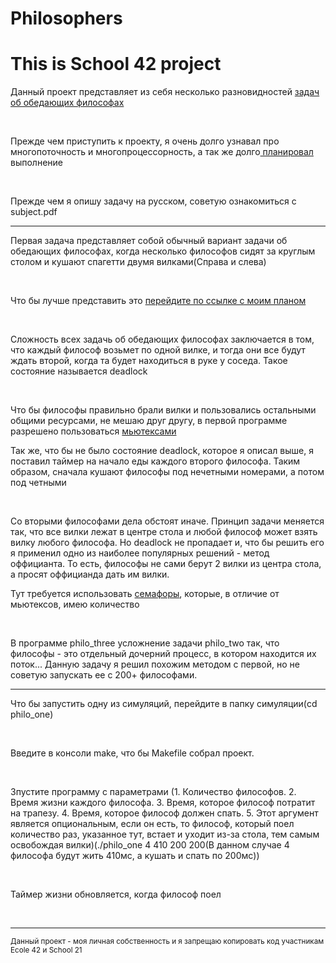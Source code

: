 # Philosophers
# This is School 42 project


<p> Данный проект представляет из себя несколько разновидностей <a href="https://ru.wikipedia.org/wiki/%D0%97%D0%B0%D0%B4%D0%B0%D1%87%D0%B0_%D0%BE%D0%B1_%D0%BE%D0%B1%D0%B5%D0%B4%D0%B0%D1%8E%D1%89%D0%B8%D1%85_%D1%84%D0%B8%D0%BB%D0%BE%D1%81%D0%BE%D1%84%D0%B0%D1%85">задач об обедающих философах</a></p>

<br>

<p>Прежде чем приступить к проекту, я очень долго узнавал про многопоточность и многопроцессорность, а так же долго<a href="https://miro.com/welcomeonboard/Lada7SVVS1u3Onofei9QWrJGHg45emvih45kVwp2HiES6KEUPfFNqffdKJUiFkOl"> планировал</a> выполнение</p>

<br>

<p>Прежде чем я опишу задачу на русском, советую ознакомиться с subject.pdf</p>

<hr>

<p>Первая задача представляет собой обычный вариант задачи об обедающих философах, когда несколько философов сидят за круглым столом и кушают спагетти двумя вилками(Справа и слева)</p>

<br>

<p>Что бы лучше представить это <a href="https://miro.com/welcomeonboard/Lada7SVVS1u3Onofei9QWrJGHg45emvih45kVwp2HiES6KEUPfFNqffdKJUiFkOl">перейдите по ссылке с моим планом</a></p>

<br>

<p>Сложность всех задачь об обедающих философах заключается в том, что каждый философ возьмет по одной вилке, и тогда они все будут ждать второй, когда та будет находиться в руке у соседа. Такое состояние называется 
deadlock</p>

<br>

<p>Что бы философы правильно брали вилки и пользовались остальными общими ресурсами, не мешаю друг другу, в первой программе разрешено пользоваться <a href="https://ru.wikipedia.org/wiki/%D0%9C%D1%8C%D1%8E%D1%82%D0%B5%D0%BA%D1%81">мьютексами</a></p>
<p>Так же, что бы не было состояние deadlock, которое я описал выше, я поставил таймер на начало еды каждого второго философа. Таким образом, сначала кушают философы под нечетными номерами, а потом под четными</p>

<br>

<p>Со вторыми философами дела обстоят иначе. Принцип задачи меняется так, что все вилки лежат в центре стола и любой философ может взять вилку любого философа. Но deadlock не пропадает и, что бы решить его я 
применил одно из наиболее популярных решений - метод оффицианта. То есть, философы не сами берут 2 вилки из центра стола, а просят оффицианда дать им вилки.</p>
<p>Тут требуется использовать <a href="https://ru.wikipedia.org/wiki/%D0%A1%D0%B5%D0%BC%D0%B0%D1%84%D0%BE%D1%80_(%D0%BF%D1%80%D0%BE%D0%B3%D1%80%D0%B0%D0%BC%D0%BC%D0%B8%D1%80%D0%BE%D0%B2%D0%B0%D0%BD%D0%B8%D0%B5)">семафоры</a>, которые, в отличие от мьютексов, имею количество</p>
<br>

<p>В программе philo_three усложнение задачи philo_two так, что философы - это отдельный дочерний процесс, в котором находится их поток... Данную задачу я решил похожим методом с первой, но не советую запускать ее с 200+ философами.</p>

<hr>

<p>Что бы запустить одну из симуляций, перейдите в папку симуляции(cd philo_one)</p>
<br>
<p>Введите в консоли make, что бы Makefile собрал проект.</p>
<br>
<p>Зпустите программу с параметрами (1. Количество философов. 2. Время жизни каждого философа. 3. Время, которое философ потратит на трапезу. 4. Время, которое философ должен спать. 5. Этот аргумент является опциональным, если он есть, то философ, который поел количество раз, указанное тут, встает и уходит из-за стола, тем самым освобождая вилки)(./philo_one 4 410 200 200(В данном случае 4 философа будут жить 410мс,
а кушать и спать по 200мс))</p>
<br>
<p>Таймер жизни обновляется, когда философ поел</p>
<br>
<hr>

<small> Данный проект - моя личная собственность и я запрещаю копировать код участникам Ecole 42  и School 21 </small>
